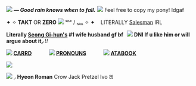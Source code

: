 ![](https://xyz.crd.co/assets/images/gallery11/0dd86027.png?v=de6feabd) ***— Good rain knows when to fall.*** ![](https://xyz.crd.co/assets/images/gallery11/0dd86027.png?v=de6feabd) Feel free to copy my pony! Idgaf

 ✦ ✧ **TAKT** OR **ZERO** ![](https://xyz.crd.co/assets/images/gallery03/ddbff012.gif?v=de6feabd) ‎ ‎ ‎ ˢʰᵉ / ₕᵢₘ ✧ ✦‎ ‎ ‎ ‎ LITERALLY [Salesman](https://villains.fandom.com/wiki/The_Recruiter_(Squid_Game)) IRL‎ ‎ ‎

**Literally [Seong Gi-hun's](https://squid-game.fandom.com/wiki/Seong_Gi-hun)  #1 wife husband gf bf‎ ‎ ‎ ‎![](https://xyz.crd.co/assets/images/gallery21/27dab329.gif?v=de6feabd)  DNI If u like him or will argue about it◞**  !*!*
 
**![](https://xyz.crd.co/assets/images/gallery11/6d2c6a11.gif?v=de6feabd) [CARRD](https://in-ho.carrd.co/)‎ ‎ ‎ ‎ ‎ ‎ ‎ ‎ ‎ ‎ ‎ ‎ ‎ ‎ ![](https://xyz.crd.co/assets/images/gallery18/698c5703.gif?v=de6feabd) [PRONOUNS](https://en.pronouns.page/@Takt)‎ ‎ ‎ ‎ ‎ ‎ ‎ ‎ ‎ ‎ ‎ ‎ ‎ ‎ ![](https://xyz.crd.co/assets/images/gallery11/2c219efb.gif?v=de6feabd) [ATABOOK](https://takt.atabook.org/)**

![](https://i.pinimg.com/736x/73/58/b7/7358b7b19f659b6ed2922a9db5767925.jpg)

![](https://xyz.crd.co/assets/images/gallery01/426c6340.gif?v=de6feabd)  ‎   ‎ ‎◞  **Hyeon  Roman**  Crow  Jack  Pretzel  Ivo  ꕤ
